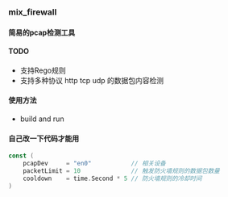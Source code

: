 ### mix_firewall



#### 简易的pcap检测工具


#### TODO

* 支持Rego规则
* 支持多种协议 http tcp udp 的数据包内容检测


#### 使用方法

* build and run


#### 自己改一下代码才能用

```go
const (
	pcapDev     = "en0"           // 相关设备
	packetLimit = 10              // 触发防火墙规则的数据包数量
	cooldown    = time.Second * 5 // 防火墙规则的冷却时间
)
```
